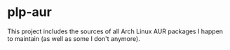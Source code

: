 # plp-aur

This project includes the sources of all Arch Linux AUR packages I happen to maintain (as well as some I don't anymore).
